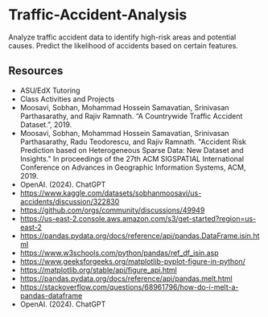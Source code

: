 # Traffic-Accident-Analysis
Analyze traffic accident data to identify high-risk areas and potential causes. Predict the likelihood of accidents based on certain features.


## Resources
- ASU/EdX Tutoring
- Class Activities and Projects
- Moosavi, Sobhan, Mohammad Hossein Samavatian, Srinivasan Parthasarathy, and Rajiv Ramnath. “A Countrywide Traffic Accident Dataset.”, 2019.
- Moosavi, Sobhan, Mohammad Hossein Samavatian, Srinivasan Parthasarathy, Radu Teodorescu, and Rajiv Ramnath. "Accident Risk Prediction based on Heterogeneous Sparse Data: New Dataset and Insights." In proceedings of the 27th ACM SIGSPATIAL International Conference on Advances in Geographic Information Systems, ACM, 2019.
- OpenAI. (2024). ChatGPT
- https://www.kaggle.com/datasets/sobhanmoosavi/us-accidents/discussion/322830
- https://github.com/orgs/community/discussions/49949
- https://us-east-2.console.aws.amazon.com/s3/get-started?region=us-east-2
- https://pandas.pydata.org/docs/reference/api/pandas.DataFrame.isin.html
- https://www.w3schools.com/python/pandas/ref_df_isin.asp
- https://www.geeksforgeeks.org/matplotlib-pyplot-figure-in-python/
- https://matplotlib.org/stable/api/figure_api.html
- https://pandas.pydata.org/docs/reference/api/pandas.melt.html
- https://stackoverflow.com/questions/68961796/how-do-i-melt-a-pandas-dataframe
- OpenAI. (2024). ChatGPT
